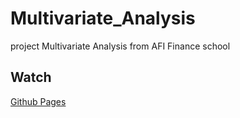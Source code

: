 # Multivariate_Analysis
project Multivariate Analysis from AFI Finance school

## Watch
[Github Pages](https://yanaysg.github.io/Multivariate_Analysis/)

